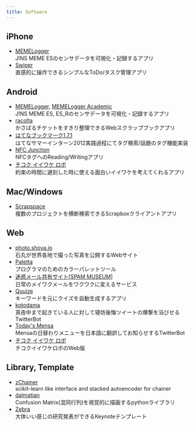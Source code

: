 ```yaml
---
title: Software
---
```


## iPhone

* [MEMELogger](https://itunes.apple.com/us/app/memelogger/id1073074817)<br/>J!NS MEME ESのセンサデータを可視化・記録するアプリ
* [Swiper](https://itunes.apple.com/jp/app/swiper-zhi-gan-cao-zuodetodo/id631354108)<br/>直感的に操作できるシンプルなToDo/タスク管理アプリ

## Android

* [MEMELogger](https://play.google.com/store/apps/details?id=io.shoya.memelogger_android_developers), [MEMELogger Academic](https://play.google.com/store/apps/details?id=io.shoya.memelogger_android_academic)<br/>J!NS MEME ES, ES_Rのセンサデータを可視化・記録するアプリ
* [racolta](https://play.google.com/store/apps/details?id=com.racolta)<br/>かさばるチケットをすきり整理できるWebスクラップブックアプリ
* [はてなブックマーク1.7.1](http://hatena.g.hatena.ne.jp/hatenabookmark/20120906/1346904246)<br/>はてなサマーインターン2012実践過程にてタグ検索/話題のタグ機能実装
* [NFC Junction](https://play.google.com/store/apps/details?id=com.mrk1869.nfcjunction)<br/>NFCタグへのReading/Writingアプリ
* [チコク イイワケ ロボ](http://market.android.com/search?q=%E3%83%81%E3%82%B3%E3%82%AF%E3%82%A4%E3%82%A4%E3%83%AF%E3%82%B1%E3%83%AD%E3%83%9C)<br/>約束の時間に遅刻した時に使える面白いイイワケを考えてくれるアプリ

## Mac/Windows

* [Scrapspace](https://scrapspace.shoya.io)<br/>複数のプロジェクトを横断検索できるScrapboxクライアントアプリ

## Web

* [photo.shoya.io](http://photo.shoya.io)<br/>石丸が世界各地で撮った写真を公開するWebサイト
* [Paletta](http://paletta.mrk1869.com)<br/>プログラマのためのカラーパレットツール
* [迷惑メール共有サイト[SPAM MUSEUM]](http://meiwaku.me/)<br/>日常のメイワクメールをワクワクに変えるサービス
* [Quuize](http://quuize.com/)<br/>キーワードを元にクイズを自動生成するアプリ
* [kotodama](http://markovlabo.net/kotodama/)<br/>真夜中まで起きている人に対して寝坊後悔ツイートの爆撃を浴びせるTwitterBot
* [Today's Mensa](https://twitter.com/TodaysMensa)<br/>Mensaの日替わりメニューを日本語に翻訳してお知らせするTwitterBot
* [チコク イイワケ ロボ](http://mrk1869.sakura.ne.jp/belate/)<br/>チコクイイワケロボのWeb版

## Library, Template

* [zChainer](https://pypi.python.org/pypi/zChainer/)<br/>scikit-learn like interface and stacked autoencoder for chainer
* [dalmatian](https://pypi.python.org/pypi/dalmatian/)<br/>Confusion Matrix(混同行列)を視覚的に描画するpythonライブラリ
* [Zebra](https://github.com/shoya140/zebra)<br/>大体いい感じの研究発表ができるKeynoteテンプレート
